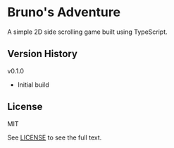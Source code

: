 # Bruno's Adventure
A simple 2D side scrolling game built using TypeScript.

## Version History
v0.1.0
- Initial build

## License
MIT

See [LICENSE](LICENSE.txt) to see the full text.